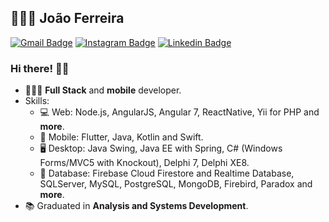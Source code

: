 
## 👨🏽‍💻 João Ferreira

[![Gmail Badge](https://img.shields.io/badge/-Gmail-c14438?style=flat&logo=Gmail&logoColor=white&link=mailto:joaosf96@gmail.com)](mailto:joaosf96@gmail.com)
[![Instagram Badge](https://img.shields.io/badge/-Instagram-000?style=flat&logo=Instagram&logoColor=white&link=https://www.instagram.com/joaocsferreira/)](https://www.instagram.com/joaocsferreira/)
[![Linkedin Badge](https://img.shields.io/badge/-LinkedIn-blue?style=flat&logo=Linkedin&logoColor=white&link=https://www.linkedin.com/in/joao-carlos/)](https://www.linkedin.com/in/joao-carlos/)

### Hi there! 🤙🏽

- 👨🏽‍💻 **Full Stack** and **mobile** developer.
- Skills:
  - 💻 Web: Node.js, AngularJS, Angular 7, ReactNative, Yii for PHP and **more**.
  - 📱 Mobile: Flutter, Java, Kotlin and Swift.
  - 🖥️ Desktop: Java Swing, Java EE with Spring, C# (Windows Forms/MVC5 with Knockout), Delphi 7, Delphi XE8.
  - 💾 Database: Firebase Cloud Firestore and Realtime Database, SQLServer, MySQL, PostgreSQL, MongoDB, Firebird, Paradox and **more**.
- :books: Graduated in **Analysis and Systems Development**.
